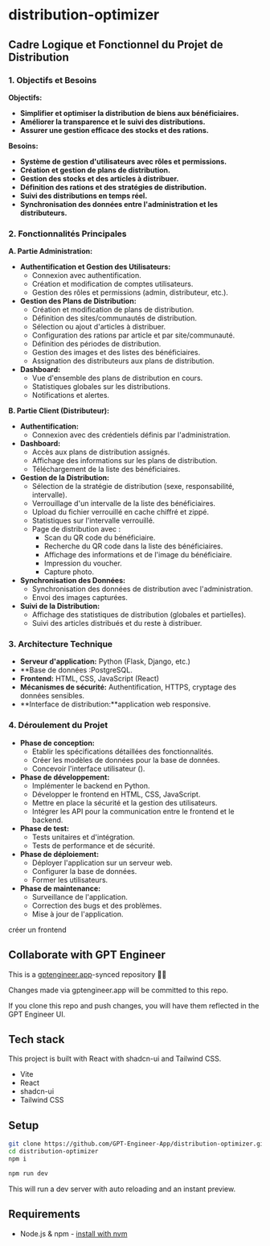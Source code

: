 # distribution-optimizer

## Cadre Logique et Fonctionnel du Projet de Distribution

### 1. Objectifs et Besoins

**Objectifs:**

* **Simplifier et optimiser la distribution de biens aux bénéficiaires.**
* **Améliorer la transparence et le suivi des distributions.**
* **Assurer une gestion efficace des stocks et des rations.**

**Besoins:**

* **Système de gestion d'utilisateurs avec rôles et permissions.**
* **Création et gestion de plans de distribution.**
* **Gestion des stocks et des articles à distribuer.**
* **Définition des rations et des stratégies de distribution.**
* **Suivi des distributions en temps réel.**
* **Synchronisation des données entre l'administration et les distributeurs.**

### 2. Fonctionnalités Principales

**A. Partie Administration:**

* **Authentification et Gestion des Utilisateurs:**
    * Connexion avec authentification.
    * Création et modification de comptes utilisateurs.
    * Gestion des rôles et permissions (admin, distributeur, etc.).
* **Gestion des Plans de Distribution:**
    * Création et modification de plans de distribution.
    * Définition des sites/communautés de distribution.
    * Sélection ou ajout d'articles à distribuer.
    * Configuration des rations par article et par site/communauté.
    * Définition des périodes de distribution.
    * Gestion des images et des listes des bénéficiaires.
    * Assignation des distributeurs aux plans de distribution.
* **Dashboard:**
    * Vue d'ensemble des plans de distribution en cours.
    * Statistiques globales sur les distributions.
    * Notifications et alertes.

**B. Partie Client (Distributeur):**

* **Authentification:**
    * Connexion avec des crédentiels définis par l'administration.
* **Dashboard:**
    * Accès aux plans de distribution assignés.
    * Affichage des informations sur les plans de distribution.
    * Téléchargement de la liste des bénéficiaires.
* **Gestion de la Distribution:**
    * Sélection de la stratégie de distribution (sexe, responsabilité, intervalle).
    * Verrouillage d'un intervalle de la liste des bénéficiaires.
    * Upload du fichier verrouillé en cache chiffré et zippé.
    * Statistiques sur l'intervalle verrouillé.
    * Page de distribution avec :
        * Scan du QR code du bénéficiaire.
        * Recherche du QR code dans la liste des bénéficiaires.
        * Affichage des informations et de l'image du bénéficiaire.
        * Impression du voucher.
        * Capture photo.
* **Synchronisation des Données:**
    * Synchronisation des données de distribution avec l'administration.
    * Envoi des images capturées.
* **Suivi de la Distribution:**
    * Affichage des statistiques de distribution (globales et partielles).
    * Suivi des articles distribués et du reste à distribuer.

### 3. Architecture Technique

* **Serveur d'application:** Python (Flask, Django, etc.)
* **Base de données :PostgreSQL.
* **Frontend:** HTML, CSS, JavaScript (React)
* **Mécanismes de sécurité:** Authentification, HTTPS, cryptage des données sensibles.
* **Interface de distribution:**application web responsive.

### 4. Déroulement du Projet

* **Phase de conception:**
    * Etablir les spécifications détaillées des fonctionnalités.
    * Créer les modèles de données pour la base de données.
    * Concevoir l'interface utilisateur ().
* **Phase de développement:**
    * Implémenter le backend en Python.
    * Développer le frontend en HTML, CSS, JavaScript.
    * Mettre en place la sécurité et la gestion des utilisateurs.
    * Intégrer les API pour la communication entre le frontend et le backend.
* **Phase de test:**
    * Tests unitaires et d'intégration.
    * Tests de performance et de sécurité.
* **Phase de déploiement:**
    * Déployer l'application sur un serveur web.
    * Configurer la base de données.
    * Former les utilisateurs.
* **Phase de maintenance:**
    * Surveillance de l'application.
    * Correction des bugs et des problèmes.
    * Mise à jour de l'application.

créer un frontend 


## Collaborate with GPT Engineer

This is a [gptengineer.app](https://gptengineer.app)-synced repository 🌟🤖

Changes made via gptengineer.app will be committed to this repo.

If you clone this repo and push changes, you will have them reflected in the GPT Engineer UI.

## Tech stack

This project is built with React with shadcn-ui and Tailwind CSS.

- Vite
- React
- shadcn-ui
- Tailwind CSS

## Setup

```sh
git clone https://github.com/GPT-Engineer-App/distribution-optimizer.git
cd distribution-optimizer
npm i
```

```sh
npm run dev
```

This will run a dev server with auto reloading and an instant preview.

## Requirements

- Node.js & npm - [install with nvm](https://github.com/nvm-sh/nvm#installing-and-updating)
